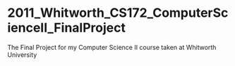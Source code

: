 # 2011_Whitworth_CS172_ComputerScienceII_FinalProject
The Final Project for my Computer Science II course taken at Whitworth University
